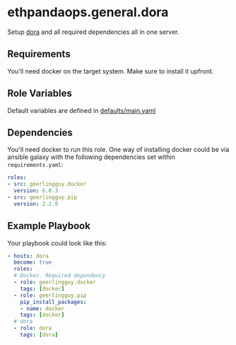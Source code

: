 # ethpandaops.general.dora

Setup [dora](https://github.com/pk910/dora) and all required dependencies all in one server.

## Requirements

You'll need docker on the target system. Make sure to install it upfront.

## Role Variables

Default variables are defined in [defaults/main.yaml](defaults/main.yaml)

## Dependencies

You'll need docker to run this role. One way of installing docker could be via ansible galaxy with the following dependencies set within `requirements.yaml`:

```yaml
roles:
- src: geerlingguy.docker
  version: 6.0.3
- src: geerlingguy.pip
  version: 2.2.0
```

## Example Playbook

Your playbook could look like this:

```yaml
- hosts: dora
  become: true
  roles:
  # Docker. Required dependency
  - role: geerlingguy.docker
    tags: [docker]
  - role: geerlingguy.pip
    pip_install_packages:
    - name: docker
    tags: [docker]
  # dora
  - role: dora
    tags: [dora]
```
